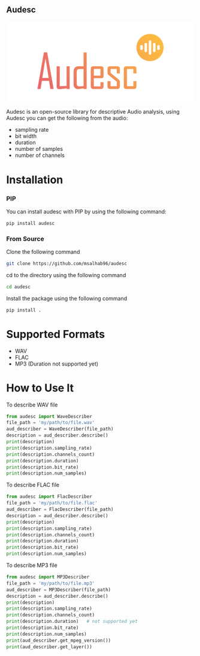 Audesc
---------
![Audesc](https://github.com/msalhab96/audesc/blob/main/imgs/logo.jpg)

Audesc is an open-source library for descriptive Audio analysis, using Audesc you can get the following from the audio:
* sampling rate 
* bit width 
* duration
* number of samples 
* number of channels

Installation
==============
### PIP ###

You can install audesc with PIP by using the following command:
```bash
pip install audesc
```

### From Source ###
Clone the following command
```bash
git clone https://github.com/msalhab96/audesc
```
cd to the directory using the following command 
```bash
cd audesc
```
Install the package using the following command
```bash
pip install .
```

Supported Formats
==============
* WAV
* FLAC
* MP3 (Duration not supported yet)

How to Use It 
==============
To describe WAV file
```python
from audesc import WaveDescriber
file_path = 'my/path/to/file.wav'
aud_describer = WaveDescriber(file_path)
description = aud_describer.describe()
print(description)
print(description.sampling_rate)
print(description.channels_count)
print(description.duration)
print(description.bit_rate)
print(description.num_samples)
```

To describe FLAC file
```python
from audesc import FlacDescriber
file_path = 'my/path/to/file.flac'
aud_describer = FlacDescriber(file_path)
description = aud_describer.describe()
print(description)
print(description.sampling_rate)
print(description.channels_count)
print(description.duration)
print(description.bit_rate)
print(description.num_samples)
```

To describe MP3 file
```python
from audesc import MP3Describer
file_path = 'my/path/to/file.mp3'
aud_describer = MP3Describer(file_path)
description = aud_describer.describe()
print(description)
print(description.sampling_rate)
print(description.channels_count)
print(description.duration)   # not supported yet
print(description.bit_rate)
print(description.num_samples)
print(aud_describer.get_mpeg_version())
print(aud_describer.get_layer())
```